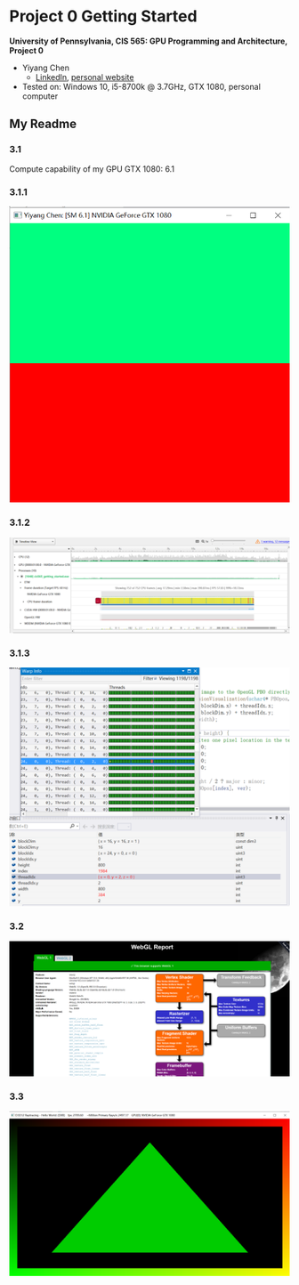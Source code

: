 Project 0 Getting Started
====================

**University of Pennsylvania, CIS 565: GPU Programming and Architecture, Project 0**

* Yiyang Chen
  * [LinkedIn](https://www.linkedin.com/in/yiyang-chen-6a7641210/), [personal website](https://cyy0915.github.io/)
* Tested on: Windows 10, i5-8700k @ 3.7GHz, GTX 1080, personal computer

## My Readme
### 3.1
Compute capability of my GPU GTX 1080: 6.1

### 3.1.1
![](images/3.1.1.png)

### 3.1.2
![](images/3.1.2.png)

### 3.1.3
![](images/3.1.3.png)

### 3.2
![](images/3.2.png)

### 3.3
![](images/3.3.png)